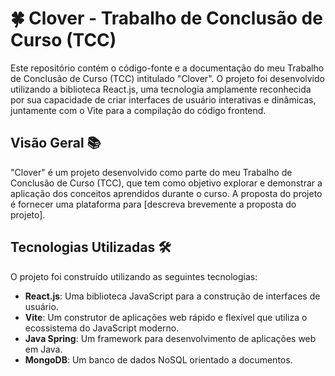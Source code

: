# 🍀 Clover - Trabalho de Conclusão de Curso (TCC)

Este repositório contém o código-fonte e a documentação do meu Trabalho de Conclusão de Curso (TCC) intitulado "Clover". O projeto foi desenvolvido utilizando a biblioteca React.js, uma tecnologia amplamente reconhecida por sua capacidade de criar interfaces de usuário interativas e dinâmicas, juntamente com o Vite para a compilação do código frontend.

## Visão Geral 📚

"Clover" é um projeto desenvolvido como parte do meu Trabalho de Conclusão de Curso (TCC), que tem como objetivo explorar e demonstrar a aplicação dos conceitos aprendidos durante o curso. A proposta do projeto é fornecer uma plataforma para [descreva brevemente a proposta do projeto].

## Tecnologias Utilizadas 🛠️

O projeto foi construído utilizando as seguintes tecnologias:

- **React.js**: Uma biblioteca JavaScript para a construção de interfaces de usuário.
- **Vite**: Um construtor de aplicações web rápido e flexível que utiliza o ecossistema do JavaScript moderno.
- **Java Spring**: Um framework para desenvolvimento de aplicações web em Java.
- **MongoDB**: Um banco de dados NoSQL orientado a documentos.
